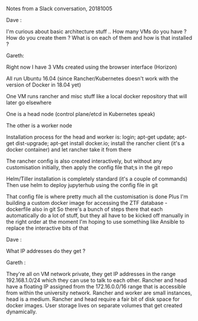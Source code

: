 Notes from a Slack conversation, 20181005

Dave : 

I'm curious about basic architecture stuff ..
How many VMs do you have ?
How do you create them ?
What is on each of them and how is that installed ?

Gareth:

Right now I have 3 VMs created using the browser interface (Horizon)

All run Ubuntu 16.04 (since Rancher/Kubernetes doesn't work with the version of Docker in 18.04 yet)

One VM runs rancher and misc stuff like a local docker repository that will later go elsewhere

One is a head node (control plane/etcd in Kubernetes speak)

The other is a worker node

Installation process for the head and worker is: login; apt-get update; apt-get dist-upgrade; apt-get install docker.io; install the rancher client (it's a docker container) and let rancher take it from there

The rancher config is also created interactively, but without any customisation initially, then apply the config file that;s in the git repo

Helm/Tiller installation is completely standard (it's a couple of commands)
Then use helm to deploy jupyterhub using the config file in git

That config file is where pretty much all the customisation is done
Plus I'm building a custom docker image for accessing the ZTF database - dockerfile also in git
So there's a bunch of steps there that each automatically do a lot of stuff, but they all have to be kicked off manually in the right order at the moment
I'm hoping to use something like Ansible to replace the interactive bits of that

Dave :

What IP addresses do they get ?

Gareth :

They're all on VM network private, they get IP addresses in the range 192.168.1.0/24 which they can use to talk to each other.
Rancher and head have a floating IP assigned from the 172.16.0.0/16 range that is accessible from within the university network.
Rancher and worker are small instances, head is a medium. Rancher and head require a fair bit of disk space for docker images.
User storage lives on separate volumes that get created dynamically.
